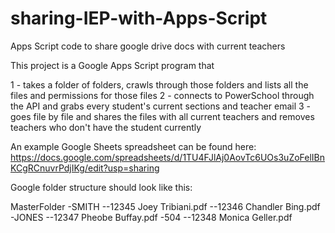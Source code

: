 # sharing-IEP-with-Apps-Script
Apps Script code to share google drive docs with current teachers


This project is a Google Apps Script program that 

1 - takes a folder of folders, crawls through those folders and lists all the files and permissions for those files
2 - connects to PowerSchool through the API and grabs every student's current sections and teacher email
3 - goes file by file and shares the files with all current teachers and removes teachers who don't have the student currently

An example Google Sheets spreadsheet can be found here:
https://docs.google.com/spreadsheets/d/1TU4FJlAj0AovTc6UOs3uZoFelIBnKCgRCnuvrPdjIKg/edit?usp=sharing

Google folder structure should look like this:

MasterFolder
-SMITH
--12345 Joey Tribiani.pdf
--12346 Chandler Bing.pdf
-JONES
--12347 Pheobe Buffay.pdf
-504
--12348 Monica Geller.pdf


